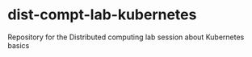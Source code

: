 # dist-compt-lab-kubernetes
Repository for the Distributed computing lab session about Kubernetes basics
